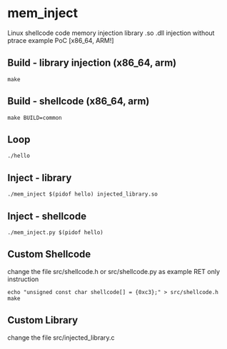 # mem_inject
Linux shellcode code memory injection library .so .dll injection without ptrace example PoC [x86_64, ARM!]



## Build - library injection (x86_64, arm)
`
make
`

## Build - shellcode (x86_64, arm)
`
make BUILD=common
`

## Loop
`
./hello
`

## Inject - library
`
./mem_inject $(pidof hello) injected_library.so
`

## Inject - shellcode
`
./mem_inject.py $(pidof hello)
`

## Custom Shellcode
change the file src/shellcode.h or src/shellcode.py as example RET only instruction

```
echo "unsigned const char shellcode[] = {0xc3};" > src/shellcode.h
make
```

## Custom Library
change the file src/injected_library.c
